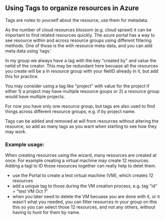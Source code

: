 ## Using Tags to organize resources in Azure 

Tags are notes to yourself about the resource, use them for metadata.  

As the number of cloud resources blossom (e.g. cloud sprawl) it can be important to find related resources quickly.  The azure portal has a way to see resource within and across resource groups using different filtering methods.    One of those is the with resource meta-data, and you can add meta data using 'tags.'

In my group we always have a tag with the key "created by" and value the netid of the creator.   This may be redundant here becuase all the resources you create will be a in resource group with your NetID already in it, but add this for practice. 
 
You may consider using a tag like "project" with value for the project if either 1) a project may have multiple resource goups or 2) a resource group would have multiple projects.  

For now you have only one resource group, but tags are also used to find things across different resource groups, e.g. if by project name. 

Tags can be added and removed at will from resources without altering the resource, so add as many tags as you want when starting to see how they may work.   

### Example usage: 

When creating resources using the wizard, many resources are created at once. For example creating a virtual machine may create 12 resources.  Adding a tagl to ID those resources together can really help to delet them. 

 - use the Portal to create a test virtual machine (VM), which creates 12 resources
 - add a unique tag to those during the VM creation process, e.g.  tag "id" = "test VM Oct 1"
 - when you later need to delete the VM becuase you are done with it, or it wasn't what you needed, you can filter resources in your group on this this so you can select those 12 resources, and not any others, without having to hunt for them by name. 
